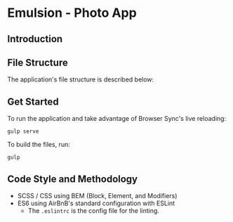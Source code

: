 # Emulsion - Photo App

## Introduction

## File Structure

The application's file structure is described below:

## Get Started

To run the application and take advantage of Browser Sync's live reloading:
```
gulp serve
```

To build the files, run:
```
gulp
```

## Code Style and Methodology

  - SCSS / CSS using BEM (Block, Element, and Modifiers)
  - ES6 using AirBnB's standard configuration with ESLint
    - The `.eslintrc` is the config file for the linting.
